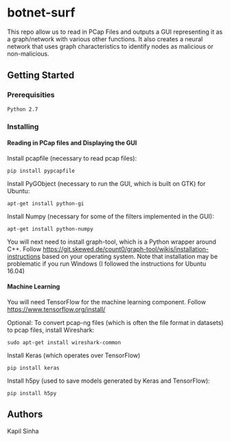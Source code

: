# botnet-surf
This repo allow us to read in PCap Files and outputs a GUI representing it as a graph/network with various other functions. It also creates a neural network that uses graph characteristics to identify nodes as malicious or non-malicious.

## Getting Started

### Prerequisities
```
Python 2.7
```
### Installing
#### Reading in PCap files and Displaying the GUI
Install pcapfile (necessary to read pcap files):
```
pip install pypcapfile
```
Install PyGObject (necessary to run the GUI, which is built on GTK) for Ubuntu:
```
apt-get install python-gi
```
Install Numpy (necessary for some of the filters implemented in the GUI):
```
apt-get install python-numpy
```
You will next need to install graph-tool, which is a Python wrapper around C++.
Follow https://git.skewed.de/count0/graph-tool/wikis/installation-instructions based on your operating system. Note that installation may be problematic if you run Windows (I followed the instructions for Ubuntu 16.04)

#### Machine Learning
You will need TensorFlow for the machine learning component. Follow https://www.tensorflow.org/install/

Optional: To convert pcap-ng files (which is often the file format in datasets) to pcap files, install Wireshark:
```
sudo apt-get install wireshark-common
```

Install Keras (which operates over TensorFlow)
```
pip install keras
```

Install h5py (used to save models generated by Keras and TensorFlow):
```
pip install h5py
```

## Authors
Kapil Sinha
